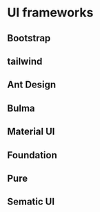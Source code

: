 # UI frameworks

## Bootstrap

## tailwind

## Ant Design

## Bulma

## Material UI

## Foundation

## Pure

## Sematic UI
